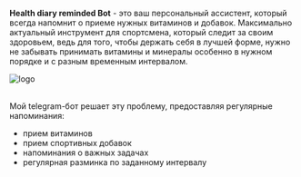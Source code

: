 


 **Health diary reminded Bot** - это ваш персональный ассистент, который всегда напомнит о приеме нужных 
 витаминов и добавок. Максимально актуальный инструмент для спортсмена, который следит 
 за своим здоровьем, ведь для того, чтобы держать себя в лучшей форме, нужно не забывать 
 принимать витамины и минералы особенно в нужном порядке и с разным временным интервалом.
 
 ![logo](https://i.postimg.cc/k4ZVtrLP/image.jpg)

<br/>Мой telegram-бот решает эту проблему, предоставляя регулярные напоминания:

- прием витаминов
- прием спортивных добавок
- напоминания о важных задачах
- регулярная разминка по заданному интервалу 

